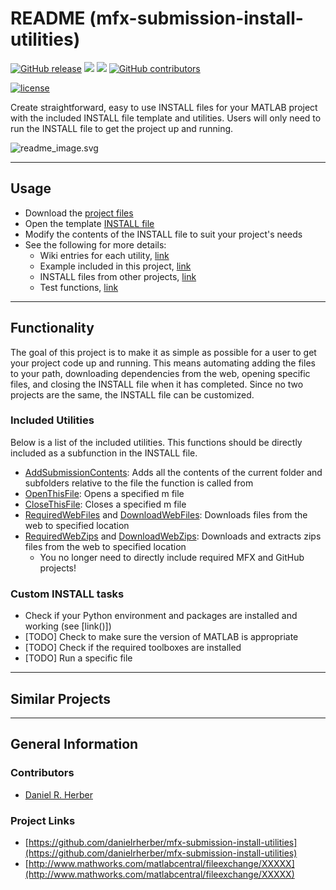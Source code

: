 # README (mfx-submission-install-utilities)

[![GitHub release](https://img.shields.io/github/release/danielrherber/mfx-submission-install-utilities.svg)](https://github.com/danielrherber/mfx-submission-install-utilities/releases/latest)
[![](https://img.shields.io/badge/language-matlab-EF963C.svg)](https://www.mathworks.com/products/matlab.html)
[![](https://img.shields.io/github/issues-raw/danielrherber/mfx-submission-install-utilities.svg)](https://github.com/danielrherber/mfx-submission-install-utilities/issues)
[![GitHub contributors](https://img.shields.io/github/contributors/danielrherber/mfx-submission-install-utilities.svg)](https://github.com/danielrherber/mfx-submission-install-utilities/graphs/contributors)

[![license](https://img.shields.io/github/license/danielrherber/mfx-submission-install-utilities.svg)](https://github.com/danielrherber/mfx-submission-install-utilities/blob/master/License)

Create straightforward, easy to use INSTALL files for your MATLAB project with the included INSTALL file template and utilities. Users will only need to run the INSTALL file to get the project up and running.

![readme_image.svg](http://www.danielherber.com/img/projects/mfx-submission-install-utilities/readme_image.svg)

---
## Usage
- Download the [project files](https://github.com/danielrherber/mfx-submission-install-utilities/archive/master.zip)
- Open the template [INSTALL file](src/INSTALL_Submission.m)
- Modify the contents of the INSTALL file to suit your project's needs
- See the following for more details:
	- Wiki entries for each utility, [link](https://github.com/danielrherber/mfx-submission-install-utilities/wiki)
	- Example included in this project, [link](examples/example1/INSTALL_Example1.m)
	- INSTALL files from other projects, [link](examples/examples.md)
	- Test functions, [link](tests)

---
## Functionality
The goal of this project is to make it as simple as possible for a user to get your project code up and running. This means automating adding the files to your path, downloading dependencies from the web, opening specific files, and closing the INSTALL file when it has completed. Since no two projects are the same, the INSTALL file can be customized.

### Included Utilities
Below is a list of the included utilities. This functions should be directly included  as a subfunction in the INSTALL file.
- [AddSubmissionContents](src/funcs/AddSubmissionContents.m): Adds all the contents of the current folder and subfolders relative to the file the function is called from
- [OpenThisFile](src/funcs/OpenThisFile.m): Opens a specified m file
- [CloseThisFile](src/funcs/CloseThisFile.m): Closes a specified m file
- [RequiredWebFiles](src/funcs/RequiredWebFiles.m) and [DownloadWebFiles](src/funcs/DownloadWebFiles.m): Downloads files from the web to specified location
- [RequiredWebZips](src/funcs/RequiredWebZips.m) and [DownloadWebZips](src/funcs/DownloadWebZips.m): Downloads and extracts zips files from the web to specified location
	- You no longer need to directly include required MFX and GitHub projects!

### Custom INSTALL tasks

- Check if your Python environment and packages are installed and working (see [link()])
- [TODO] Check to make sure the version of MATLAB is appropriate
- [TODO] Check if the required toolboxes are installed
- [TODO] Run a specific file

---
## Similar Projects

---
## General Information

### Contributors
- [Daniel R. Herber](https://github.com/danielrherber)

### Project Links
- [https://github.com/danielrherber/mfx-submission-install-utilities](https://github.com/danielrherber/mfx-submission-install-utilities)
- [http://www.mathworks.com/matlabcentral/fileexchange/XXXXX](http://www.mathworks.com/matlabcentral/fileexchange/XXXXX)